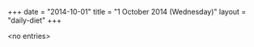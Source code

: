 +++
date = "2014-10-01"
title = "1 October 2014 (Wednesday)"
layout = "daily-diet"
+++


\<no entries\>
